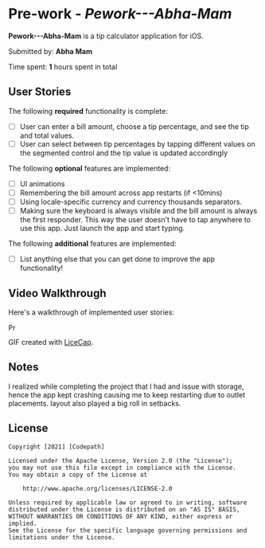 # Pre-work - *Pework---Abha-Mam*

**Pework---Abha-Mam** is a tip calculator application for iOS.

Submitted by: **Abha Mam**

Time spent: **1** hours spent in total

## User Stories

The following **required** functionality is complete:

* [ ] User can enter a bill amount, choose a tip percentage, and see the tip and total values.
* [ ] User can select between tip percentages by tapping different values on the segmented control and the tip value is updated accordingly

The following **optional** features are implemented:

* [ ] UI animations
* [ ] Remembering the bill amount across app restarts (if <10mins)
* [ ] Using locale-specific currency and currency thousands separators.
* [ ] Making sure the keyboard is always visible and the bill amount is always the first responder. This way the user doesn't have to tap anywhere to use this app. Just launch the app and start typing.

The following **additional** features are implemented:

- [ ] List anything else that you can get done to improve the app functionality!

## Video Walkthrough

Here's a walkthrough of implemented user stories:

<img src='https://imgur.com/a/NnzkAJT' title='Prework - Abha Mam' width='15s'/>

GIF created with [LiceCap](http://www.cockos.com/licecap/).

## Notes

I realized while completing the project that I had and issue with storage, hence the app kept crashing causing me to keep restarting due to outlet placements. layout also played a big roll in setbacks.

## License

    Copyright [2021] [Codepath]

    Licensed under the Apache License, Version 2.0 (the "License");
    you may not use this file except in compliance with the License.
    You may obtain a copy of the License at

        http://www.apache.org/licenses/LICENSE-2.0

    Unless required by applicable law or agreed to in writing, software
    distributed under the License is distributed on an "AS IS" BASIS,
    WITHOUT WARRANTIES OR CONDITIONS OF ANY KIND, either express or implied.
    See the License for the specific language governing permissions and
    limitations under the License.
